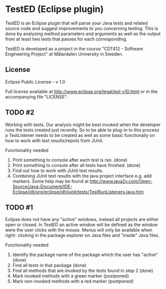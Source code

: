 TestED (Eclipse plugin)
=======================
TestED is an Eclipse plugin that will parse your Java tests and related source
code and suggest improvements to you concerning testing. This is done
by analysing method parameters and arguments as well as the output from
at least two tests that passes for each corresponding.

TestED is developed as a project in the course "CDT412 - Software Engineering
Project" at Mälardalen University in Sweden.

License
-------
Eclipse Public License - v 1.0

Full license available at http://www.eclipse.org/legal/epl-v10.html or in the accompanying file "LICENSE".

TODO #2
-------
Working with tests. Our analysis might be best invoked when the developer
runs the tests created just recently. So to be able to plug-in to this process
a TestListener needs to be created as well as some basic functionaliy on how
to work with test results/repots from JUnit.

Functionality needed
  1. Print something to console after each test is ran. (done)
  2. Print something to console after all tests have finished. (done)
  3. Find out how to work with JUnit test results.
  4. Combining JUnit test results with the java project interface e.g. add
     markers. Some help may be found at
http://www.java2v.com/Open-Source/Java-Document/IDE-Eclipse/jdt/org/eclipse/jdt/junit/tests/TestRunListeners.java.htm

TODO #1
-------
Eclipse does not have any "active" windows, instead all projects are either
open or closed. In TestED an active window will be defined as the window
were the user clicks with the mouse. Menus will only be available when right-
clicking in the package explorer on Java files and "inside" Java files.

Functionality needed
  1. Identify the package name of the package which the user has "active"
     (done)
  2. Find all tests in that package (done)
  3. Find all methods that are invoked by the tests found in step 2 (done)
  4. Mark invoked methods with a green marker (postponed)
  5. Mark non-invoked methods with a red marker (postponed)

